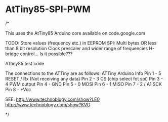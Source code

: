# AtTiny85-SPI-PWM
/*
 
 This uses the AtTiny85 Arduino core available on code.google.com
 
 TODO:
   Store values (frequency etc.) in EEPROM
   SPI:
     Multi bytes OR less than 8 bit resolution
     Clock prescaler and wider range of frequencies
     H-bridge control... Is it possible???
 
 ATtiny85 test code
 
 The connections to the ATTiny are as follows:
 ATTiny    Arduino    Info
 Pin  1  - 5          RESET / Rx (Not receiving any data)
 Pin  2  - 3          CS (chip select fot spi)
 Pin  3  - 4          PWM output
 Pin  4  -            GND
 Pin  5  - 0          MOSI
 Pin  6  - 1          MISO
 Pin  7  - 2 / A1     SCK
 Pin  8  -   +Vcc
 
 SEE:
 http://www.technoblogy.com/show?LE0
 http://www.technoblogy.com/show?KVO

 */
